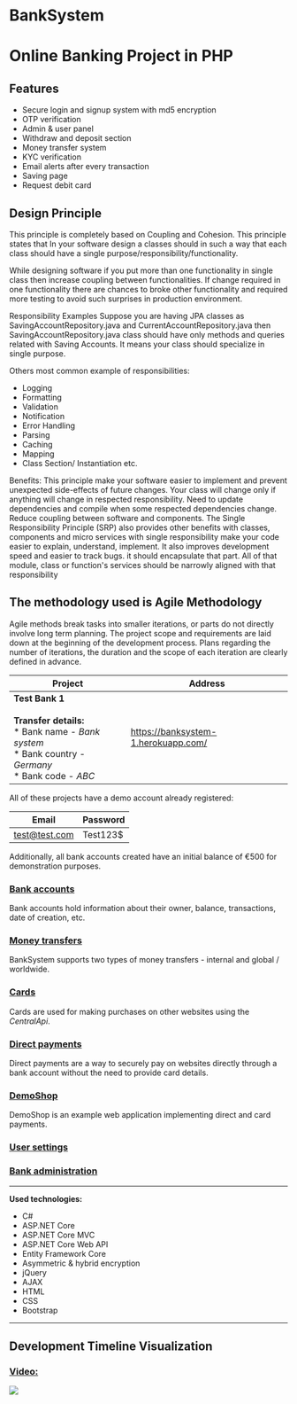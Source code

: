 # BankSystem 
# Online Banking Project in PHP

## Features

- Secure login and signup system with md5 encryption
- OTP verification 
- Admin & user panel
- Withdraw and deposit section
- Money transfer system
- KYC verification
- Email alerts after every transaction
- Saving page
- Request debit card 

## Design Principle

This principle is completely based on Coupling and Cohesion. This principle states that In your software design a classes should in such a way that each class should have a single purpose/responsibility/functionality.

While designing software if you put more than one functionality in single class then increase coupling between functionalities. If change required in one functionality there are chances to broke other functionality and required more testing to avoid such surprises in production environment.

 Responsibility Examples
Suppose you are having JPA classes as  SavingAccountRepository.java and CurrentAccountRepository.java then SavingAccountRepository.java class should have only methods and queries related with Saving Accounts. It means your class should specialize in single purpose.

Others most common example of responsibilities:

- Logging
- Formatting
- Validation
- Notification
- Error Handling
- Parsing
- Caching
- Mapping
- Class Section/ Instantiation etc.


Benefits:
This principle make your software easier to implement and prevent unexpected side-effects of future changes.
Your class will change only if anything will change in respected responsibility.
Need to update dependencies and compile when some respected dependencies change.
Reduce coupling between software and components.
The Single Responsibility Principle (SRP) also provides other benefits with classes, components and micro services with single responsibility make your code easier to explain, understand, implement. It also improves development speed and easier to track bugs. it should encapsulate that part. All of that module, class or function's services should be narrowly aligned with that responsibility

## The methodology used is Agile Methodology

 Agile methods break tasks into smaller iterations, or parts do not directly involve long term planning. The project scope and requirements are laid down at the beginning of the development process. Plans regarding the number of iterations, the duration and the scope of each iteration are clearly defined in advance.




|Project |Address
|-|-
|**Test Bank 1** <br><br> **Transfer details:** <br> * Bank name - _Bank system_ <br> * Bank country - _Germany_ <br> * Bank code - _ABC_ |https://banksystem-1.herokuapp.com/


All of these projects have a demo account already registered:

| Email                 | Password 
|-----------------	|----------
| test@test.com         | Test123$

Additionally, all bank accounts created have an initial balance of €500 for demonstration purposes.



### [Bank accounts](https://github.com/banksystembg/BankSystem/wiki/Bank-accounts)
Bank accounts hold information about their owner, balance, transactions, date of creation, etc.

### [Money transfers](https://github.com/banksystembg/BankSystem/wiki/Money-transfers)
BankSystem supports two types of money transfers - internal and global / worldwide.

### [Cards](https://github.com/banksystembg/BankSystem/wiki/Cards)
Cards are used for making purchases on other websites using the _CentralApi_.

### [Direct payments](https://github.com/banksystembg/BankSystem/wiki/Direct-payments)
Direct payments are a way to securely pay on websites directly through a bank account without the need to provide card details.

### [DemoShop](https://github.com/banksystembg/BankSystem/wiki/DemoShop)
DemoShop is an example web application implementing direct and card payments.

### [User settings](https://github.com/banksystembg/BankSystem/wiki/User-settings)

### [Bank administration](https://github.com/banksystembg/BankSystem/wiki/Bank-administration)

***

**Used technologies:**
* C#
* ASP.NET Core
* ASP.NET Core MVC
* ASP.NET Core Web API
* Entity Framework Core
* Asymmetric & hybrid encryption
* jQuery
* AJAX
* HTML
* CSS
* Bootstrap

***

## Development Timeline Visualization
### [Video:](https://youtu.be/3Vm7BcysBVc)
[![](http://img.youtube.com/vi/3Vm7BcysBVc/hqdefault.jpg)](https://youtu.be/3Vm7BcysBVc)
